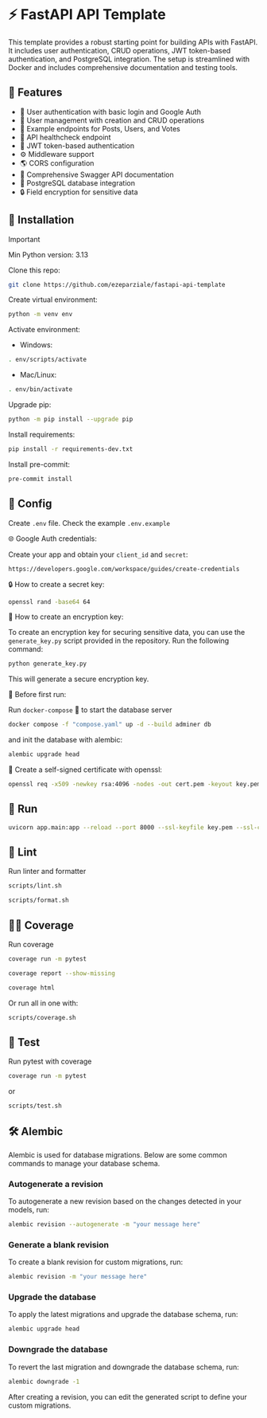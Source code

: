 # :zap: FastAPI API Template


This template provides a robust starting point for building APIs with FastAPI. It includes user authentication, CRUD operations, JWT token-based authentication, and PostgreSQL integration. The setup is streamlined with Docker and includes comprehensive documentation and testing tools.

## :pushpin: Features

- :closed_lock_with_key: User authentication with basic login and Google Auth
- :busts_in_silhouette: User management with creation and CRUD operations
- :page_facing_up: Example endpoints for Posts, Users, and Votes
- :heartbeat: API healthcheck endpoint
- :key: JWT token-based authentication
- :gear: Middleware support
- :earth_americas: CORS configuration
- :memo: Comprehensive Swagger API documentation
- :elephant: PostgreSQL database integration
- :lock: Field encryption for sensitive data

## :floppy_disk: Installation

> [!IMPORTANT]
> Min Python version: 3.13

Clone this repo:

```bash
git clone https://github.com/ezeparziale/fastapi-api-template
```

Create virtual environment:

```bash
python -m venv env
```

Activate environment:

- Windows:

```bash
. env/scripts/activate
```

- Mac/Linux:

```bash
. env/bin/activate
```

Upgrade pip:

```bash
python -m pip install --upgrade pip
```

Install requirements:

```bash
pip install -r requirements-dev.txt
```

Install pre-commit:

```bash
pre-commit install
```

## :wrench: Config

Create `.env` file. Check the example `.env.example`

:globe_with_meridians: Google Auth credentials:

Create your app and obtain your `client_id` and `secret`:

```http
https://developers.google.com/workspace/guides/create-credentials
```

:lock: How to create a secret key:

```bash
openssl rand -base64 64
```

:closed_lock_with_key: How to create an encryption key:


To create an encryption key for securing sensitive data, you can use the `generate_key.py` script provided in the repository. Run the following command:

```bash
python generate_key.py
```

This will generate a secure encryption key.

:construction: Before first run:

Run `docker-compose` :whale: to start the database server

```bash
docker compose -f "compose.yaml" up -d --build adminer db
```

and init the database with alembic:

```bash
alembic upgrade head
```

:key: Create a self-signed certificate with openssl:

```bash
openssl req -x509 -newkey rsa:4096 -nodes -out cert.pem -keyout key.pem -days 365
```

## :runner: Run

```bash
uvicorn app.main:app --reload --port 8000 --ssl-keyfile key.pem --ssl-certfile cert.pem
```

## :rotating_light: Lint

Run linter and formatter

```bash
scripts/lint.sh
```

```bash
scripts/format.sh
```

## :technologist: Coverage

Run coverage

```bash
coverage run -m pytest
```

```bash
coverage report --show-missing
```

```bash
coverage html
```

Or run all in one with:

```bash
scripts/coverage.sh
```

## :test_tube: Test

Run pytest with coverage

```bash
coverage run -m pytest
```

or

```bash
scripts/test.sh
```

## :hammer_and_wrench: Alembic

Alembic is used for database migrations. Below are some common commands to manage your database schema.

### Autogenerate a revision

To autogenerate a new revision based on the changes detected in your models, run:

```bash
alembic revision --autogenerate -m "your message here"
```

### Generate a blank revision

To create a blank revision for custom migrations, run:

```bash
alembic revision -m "your message here"
```

### Upgrade the database

To apply the latest migrations and upgrade the database schema, run:

```bash
alembic upgrade head
```

### Downgrade the database

To revert the last migration and downgrade the database schema, run:

```bash
alembic downgrade -1
```

After creating a revision, you can edit the generated script to define your custom migrations.
